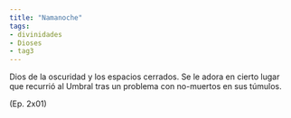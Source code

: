 ```yaml
---
title: "Namanoche"
tags:
- divinidades
- Dioses
- tag3
---
```

Dios de la oscuridad y los espacios cerrados. Se le adora en cierto lugar que recurrió al Umbral tras un problema con no-muertos en sus túmulos.

(Ep. 2x01)
